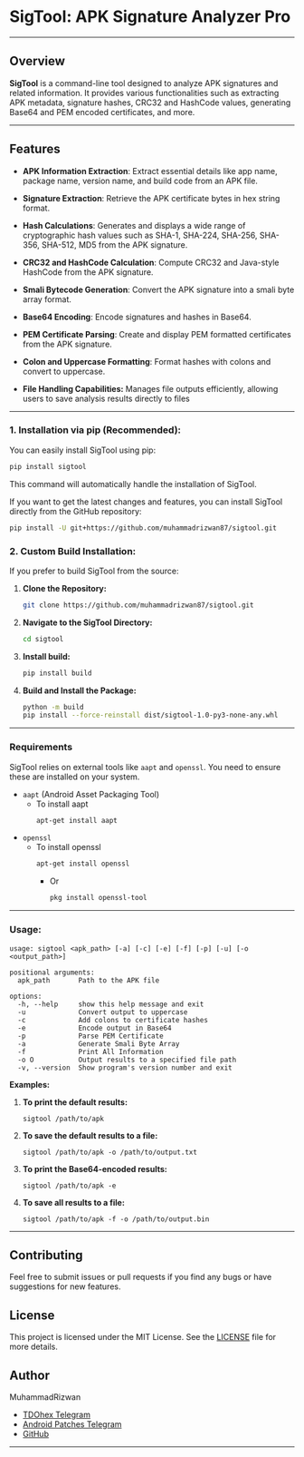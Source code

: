 # SigTool: APK Signature Analyzer Pro

---

## Overview
**SigTool** is a command-line tool designed to analyze APK signatures and related information. It provides various functionalities such as extracting APK metadata, signature hashes, CRC32 and HashCode values, generating Base64 and PEM encoded certificates, and more.

---

## Features
- **APK Information Extraction**: Extract essential details like app name, package name, version name, and build code from an APK file.

- **Signature Extraction**: Retrieve the APK certificate bytes in hex string format.

- **Hash Calculations**: Generates and displays a wide range of cryptographic hash values such as SHA-1, SHA-224, SHA-256, SHA-356, SHA-512, MD5 from the APK signature.

- **CRC32 and HashCode Calculation**: Compute CRC32 and Java-style HashCode from the APK signature.

- **Smali Bytecode Generation**: Convert the APK signature into a smali byte array format.

- **Base64 Encoding**: Encode signatures and hashes in Base64.

- **PEM Certificate Parsing**: Create and display PEM formatted certificates from the APK signature.

- **Colon and Uppercase Formatting**: Format hashes with colons and convert to uppercase.

- **File Handling Capabilities:** Manages file outputs efficiently, allowing users to save analysis results directly to files

---

### **1. Installation via pip (Recommended):**

You can easily install SigTool using pip:

```bash
pip install sigtool
```
This command will automatically handle the installation of SigTool.

If you want to get the latest changes and features, you can install SigTool directly from the GitHub repository:
```bash
pip install -U git+https://github.com/muhammadrizwan87/sigtool.git
```

### **2. Custom Build Installation:**

If you prefer to build SigTool from the source:

1. **Clone the Repository:**

   ```bash
   git clone https://github.com/muhammadrizwan87/sigtool.git
   ```

2. **Navigate to the SigTool Directory:**

   ```bash
   cd sigtool
   ```

3. **Install build:**

   ```bash
   pip install build
   ```

4. **Build and Install the Package:**

   ```bash
   python -m build
   pip install --force-reinstall dist/sigtool-1.0-py3-none-any.whl
   ```

---

### Requirements

SigTool relies on external tools like `aapt` and `openssl`. You need to ensure these are installed on your system.

- `aapt` (Android Asset Packaging Tool)
  - To install aapt
    ```bash
    apt-get install aapt
    ```
- `openssl`
  - To install openssl
    ```bash
    apt-get install openssl
    ```
    - Or
      ```bash
      pkg install openssl-tool
      ```

---

### **Usage:**

```
usage: sigtool <apk_path> [-a] [-c] [-e] [-f] [-p] [-u] [-o <output_path>]

positional arguments:
  apk_path       Path to the APK file

options:
  -h, --help     show this help message and exit
  -u             Convert output to uppercase
  -c             Add colons to certificate hashes
  -e             Encode output in Base64
  -p             Parse PEM Certificate
  -a             Generate Smali Byte Array
  -f             Print All Information
  -o O           Output results to a specified file path
  -v, --version  Show program's version number and exit
```

**Examples:**

1. **To print the default results:**
   ```
   sigtool /path/to/apk
   ```

2. **To save the default results to a file:**
   ```
   sigtool /path/to/apk -o /path/to/output.txt
   ```

3. **To print the Base64-encoded results:**
   ```
   sigtool /path/to/apk -e
   ```

4. **To save all results to a file:**
   ```
   sigtool /path/to/apk -f -o /path/to/output.bin
   ```

---

## Contributing
Feel free to submit issues or pull requests if you find any bugs or have suggestions for new features.

## License
This project is licensed under the MIT License. See the [LICENSE](https://github.com/muhammadrizwan87/sigtool/blob/main/LICENSE) file for more details.

## Author
MuhammadRizwan
- [TDOhex Telegram](https://TDOhex.t.me)  
- [Android Patches Telegram](https://Android_Patches.t.me)  
- [GitHub](https://github.com/MuhammadRizwan87)

---